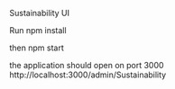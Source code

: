 Sustainability UI

Run npm install

then npm start

the application should open on port 3000 http://localhost:3000/admin/Sustainability
